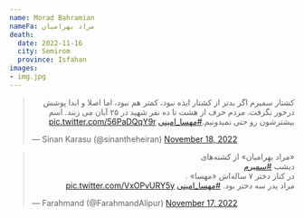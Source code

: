 ```yaml
---
name: Morad Bahramian
nameFa: مراد بهرامیان
death:
  date: 2022-11-16
  city: Semirom
  province: Isfahan
images:
- img.jpg
---
```


<blockquote class="twitter-tweet"><p lang="fa" dir="rtl">کشتار سمیرم اگر بدتر از کشتار ایذه نبود، کمتر هم نبود، اما اصلا و ابدا پوشش درخور نگرفت. مردم حرف از هشت تا ده نفر شهید در ۲۵ آبان می زنند. اسم بیشترشون رو حتی نمیدونیم.<a href="https://twitter.com/hashtag/%D9%85%D9%87%D8%B3%D8%A7_%D8%A7%D9%85%DB%8C%D9%86%DB%8C?src=hash&amp;ref_src=twsrc%5Etfw">#مهسا_امینی</a> <a href="https://t.co/56PaDQqY9r">pic.twitter.com/56PaDQqY9r</a></p>&mdash; Sinan Karasu (@sinantheheiran) <a href="https://twitter.com/sinantheheiran/status/1593466307881553921?ref_src=twsrc%5Etfw">November 18, 2022</a></blockquote> <script async src="https://platform.twitter.com/widgets.js" charset="utf-8"></script>

<blockquote class="twitter-tweet"><p lang="fa" dir="rtl">«مراد بهرامیان» از کشته‌های<br>دیشب <a href="https://twitter.com/hashtag/%D8%B3%D9%85%DB%8C%D8%B1%D9%85?src=hash&amp;ref_src=twsrc%5Etfw">#سمیرم</a> <br>در کنار دختر ۷ ساله‌اش «مهسا» .<br>مراد پدر سه دختر بود. <a href="https://twitter.com/hashtag/%D9%85%D9%87%D8%B3%D8%A7_%D8%A7%D9%85%DB%8C%D9%86%DB%8C?src=hash&amp;ref_src=twsrc%5Etfw">#مهسا_امینی</a> <a href="https://t.co/VxOPvURY5y">pic.twitter.com/VxOPvURY5y</a></p>&mdash; Farahmand (@FarahmandAlipur) <a href="https://twitter.com/FarahmandAlipur/status/1593150674703110145?ref_src=twsrc%5Etfw">November 17, 2022</a></blockquote> <script async src="https://platform.twitter.com/widgets.js" charset="utf-8"></script>